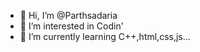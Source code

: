 - 👋 Hi, I’m @Parthsadaria
- 👀 I’m interested in Codin'
- 🌱 I’m currently learning C++,html,css,js...
<!---
Parthsadaria/Parthsadaria is a ✨ special ✨ repository because its `README.md` (this file) appears on your GitHub profile.
You can click the Preview link to take a look at your changes.
--->
